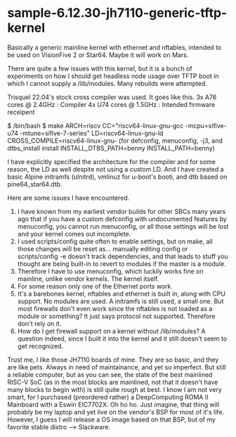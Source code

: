 # sample-6.12.30-jh7110-generic-tftp-kernel
Basically a generic mainline kernel with ethernet and nftables, intended to be used on VisionFive 2 or Star64. Maybe it will work on Mars.

There are quite a few issues with this kernel, but it is a bunch of experiments on how I should get headless node usage over TFTP boot in which I cannot supply a /lib/modules. Many rebuilds were attempted.

Trisquel 22.04's stock cross compiler was used. It goes like this.
3x A76 cores @ 2.4GHz : Compiler
4x U74 cores @ 1.5GHz : Intended firmware receipent

$ /bin/bash
$ make ARCH=riscv CC="riscv64-linux-gnu-gcc -mcpu=sifive-u74 -mtune=sifive-7-series" LD=riscv64-linux-gnu-ld CROSS_COMPILE=riscv64-linux-gnu-
 (for defconfig, menuconfig, -j3, and dtbs_install install INSTALL_DTBS_PATH=benny INSTALL_PATH=benny)
 
I have explicitly specified the architecture for the compiler and for some reason, the LD as well despite not using a custom LD. And I have created a basic Alpine initramfs (uInitrd), vmlinuz for u-boot's booti, and dtb based on pine64_star64.dtb.

Here are some issues I have encountered.
1. I have known from my earliest vendor builds for other SBCs many years ago that if you have a custom defconfig with undocumented features by menuconfig, you cannot run menuconfig, or all those settings will be lost and your kernel comes out incomplete.
2. I used scripts/config quite often to enable settings, but on make, all those changes will be reset as... manually editing config or scripts/config -e doesn't track dependencies, and that leads to stuff you thought are being built-in to revert to modules if the master is a module.
3. Therefore I have to use menuconfig, which luckily works fine on mainline, unlike vendor kernels.
The kernel itself.
1. For some reason only one of the Ethernet ports work.
2. It's a barebones kernel, nftables and ethernet is built in, along with CPU support. No modules are used. A initramfs is still used, a small one. But most firewalls don't even work since the nftables is not loaded as a module or something? It just says protocol not supported. Therefore don't rely on it.
3. How do I get firewall support on a kernel without /lib/modules? A question indeed, since I built it into the kernel and it still doesn't seem to get recognized.

Trust me, I like those JH7110 boards of mine. They are so basic, and they are like pets. Always in need of maintainance, and yet so imperfect. But still a reliable computer, but as you can see, the state of the best mainlined RISC-V SoC (as in the most blocks are mainlined, not that it doesn't have many blocks to begin with) is still quite rough at best.
I know I am not very smart, for I purchased (preordered rather) a DeepComputing ROMA II Mainboard with a Eswin EIC7702X. Oh ho ho. Just imagine, that thing will probably be my laptop and yet live on the vendor's BSP for most of it's life. However, I guess I will release a OS image based on that BSP, but of my favorite stable distro --> Slackware.
